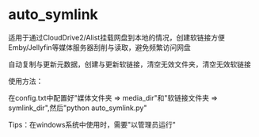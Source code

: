 # auto_symlink
适用于通过CloudDrive2/Alist挂载网盘到本地的情况，创建软链接方便Emby/Jellyfin等媒体服务器刮削与读取，避免频繁访问网盘

自动复制与更新元数据，创建与更新软链接，清空无效文件夹，清空无效软链接

使用方法：

在config.txt中配置好"媒体文件夹 => media_dir"和"软链接文件夹 => symlink_dir",然后"python auto_symlink.py"

Tips：在windows系统中使用时，需要"以管理员运行"
